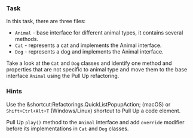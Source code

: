 ### Task

In this task, there are three files:
- `Animal` - base interface for different animal types, it contains several methods.
- `Cat` - represents a cat and implements the Animal interface.
- `Dog` - represents a dog and implements the Animal interface.

Take a look at the `Cat` and `Dog` classes and identify one method and properties that are not specific to animal type
and move them to the base interface `Animal` using the Pull Up refactoring.

### Hints

<div class="hint" title="Shortcut for Pull Up refactorings">

Use the &shortcut:Refactorings.QuickListPopupAction; (macOS) or `Shift+Ctrl+Alt+T` (Windows/Linux) shortcut to Pull Up a code element.

</div>

<div class="hint" title="Refactoring Hint">

Pull Up `play()` method to the `Animal` interface and add `override` modifier before its implementations in `Cat` and `Dog` classes.
</div>

